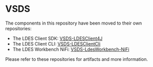 # VSDS

The components in this repository have been moved to their own repositories:

- The LDES Client SDK: [VSDS-LDESClient4J](https://github.com/Informatievlaanderen/VSDS-LDESClient4J)
- The LDES Client CLI: [VSDS-LDESClientCli](https://github.com/Informatievlaanderen/VSDS-LDESClientCli) 
- The LDES Workbench NiFi: [VSDS-LdesWorkbench-NiFi](https://github.com/Informatievlaanderen/VSDS-LDESWorkbench-NiFi)

Please refer to these repositories for artifacts and more information.
